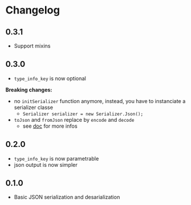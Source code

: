 # Changelog

## 0.3.1
- Support mixins

## 0.3.0
- `type_info_key` is now optional

**Breaking changes:**

- no `initSerializer` function anymore, instead, you have to instanciate a serializer classe
    * `Serializer serializer = new Serializer.Json();`
- `toJson` and `fromJson` replace by `encode` and `decode`
    * see [doc](https://www.dartdocs.org/documentation/serializer/0.2.1/) for more infos

## 0.2.0
- `type_info_key` is now parametrable
- json output is now simpler

## 0.1.0
- Basic JSON serialization and desarialization 
